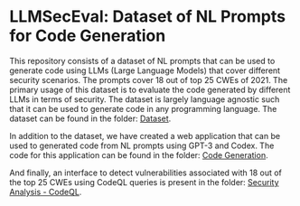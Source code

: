 # LLMSecEval: Dataset of NL Prompts for Code Generation

This repository consists of a dataset of NL prompts that can be used to generate code using LLMs (Large Language Models) that cover different security scenarios. The prompts cover 18 out of top 25 CWEs of 2021. The primary usage of this dataset is to evaluate the code generated by different LLMs in terms of security. The dataset is largely language agnostic such that it can be used to generate code in any programming language. The dataset can be found in the folder: [Dataset](https://github.com/tuhh-softsec/LLMSecEval/tree/main/Dataset).

In addition to the dataset, we have created a web application that can be used to generated code from NL prompts using GPT-3 and Codex. The code for this application can be found in the folder: [Code Generation](https://github.com/tuhh-softsec/LLMSecEval/tree/main/Code%20Generation).

And finally, an interface to detect vulnerabilities associated with 18 out of the top 25 CWEs using CodeQL queries is present in the folder: [Security Analysis - CodeQL](https://github.com/tuhh-softsec/LLMSecEval/tree/main/Security%20Analysis%20-%20CodeQL).
